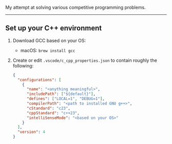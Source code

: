 My attempt at solving various competitive programming problems.

---

## Set up your C++ environment

1.  Download GCC based on your OS:

    - macOS: `brew install gcc`

2.  Create or edit `.vscode/c_cpp_properties.json` to contain roughly the following:

    ```json
    {
      "configurations": [
        {
          "name": "<anything meaningful>",
          "includePath": ["${default}"],
          "defines": ["LOCAL=1", "DEBUG=1"],
          "compilerPath": "<path to installed GNU g++>",
          "cStandard": "c23",
          "cppStandard": "c++23",
          "intelliSenseMode": "<based on your OS>"
        }
      ],
      "version": 4
    }
    ```
